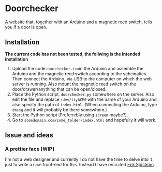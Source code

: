 Doorchecker
===========

A website that, together with an Arduino and a magnetic reed switch, tells you if a door is open.

Installation 
------------
**The current code has not been tested, the follwing is the intended installation**

1. Upload the code `doorchecker.ino`in the Arduino and assemble the Arduino and the magnetic reed switch according to the schematics. Then connect the Arduino, via USB to the computer on which the web server is running. Also mount the magnetic reed switch on the door/drawer/anything that can be open/closed.
2. Place the Python script, `doorchecker.py` somewhere on the server. Also edit the file and replace `/dev/ttyACM0` with the name of your Arduino and also specify the path of `index.html`. (When connecting the Arduino, type `dmesg` and it will probably be there somewhere.)
3. Start the Python script (Preferrebly using `screen` maybe?).  
4. Go to `somedomain.com/some_folder/index.html` and hopefully it will work. 

Issue and ideas
---------------
### A prettier face \[WIP\]
I'm not a web designer and currently I do not have the time to delve into it just to write a nice front-end for this. Instead I have recruited [Erik Sjöström](https://github.com/metalgeek).

